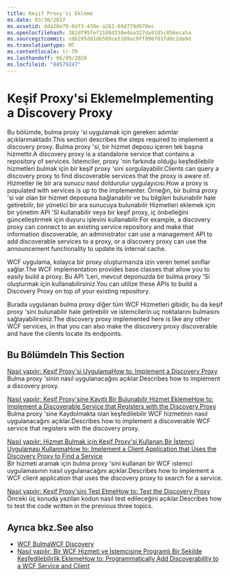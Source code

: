 ```yaml
---
title: Keşif Proxy'si Ekleme
ms.date: 03/30/2017
ms.assetid: dda20e79-8df3-438e-a281-69d779d978ec
ms.openlocfilehash: 382df95fef2108d338e4ea327da9185c856eca5a
ms.sourcegitcommit: cdb295dd1db589ce5169ac9ff096f01fd0c2da9d
ms.translationtype: MT
ms.contentlocale: tr-TR
ms.lasthandoff: 06/09/2020
ms.locfileid: "84579247"
---
```

# <a name="implementing-a-discovery-proxy"></a><span data-ttu-id="f388f-102">Keşif Proxy'si Ekleme</span><span class="sxs-lookup"><span data-stu-id="f388f-102">Implementing a Discovery Proxy</span></span>
<span data-ttu-id="f388f-103">Bu bölümde, bulma proxy 'si uygulamak için gereken adımlar açıklanmaktadır.</span><span class="sxs-lookup"><span data-stu-id="f388f-103">This section describes the steps required to implement a discovery proxy.</span></span> <span data-ttu-id="f388f-104">Bulma proxy 'si, bir hizmet deposu içeren tek başına hizmettir.</span><span class="sxs-lookup"><span data-stu-id="f388f-104">A discovery proxy is a standalone service that contains a repository of services.</span></span> <span data-ttu-id="f388f-105">İstemciler, proxy 'nin farkında olduğu keşfedilebilir hizmetleri bulmak için bir keşif proxy 'sini sorgulayabilir.</span><span class="sxs-lookup"><span data-stu-id="f388f-105">Clients can query a discovery proxy to find discoverable services that the proxy is aware of.</span></span> <span data-ttu-id="f388f-106">Hizmetler ile bir ara sunucu nasıl doldurulur uygulayıcısı.</span><span class="sxs-lookup"><span data-stu-id="f388f-106">How a proxy is populated with services is up to the implementer.</span></span> <span data-ttu-id="f388f-107">Örneğin, bir bulma proxy 'si var olan bir hizmet deposuna bağlanabilir ve bu bilgileri bulunabilir hale getirebilir, bir yönetici bir ara sunucuya bulunabilir Hizmetleri eklemek için bir yönetim API 'SI kullanabilir veya bir keşif proxy, iç önbelleğini güncelleştirmek için duyuru işlevini kullanabilir.</span><span class="sxs-lookup"><span data-stu-id="f388f-107">For example, a discovery proxy can connect to an existing service repository and make that information discoverable, an administrator can use a management API to add discoverable services to a proxy, or a discovery proxy can use the announcement functionality to update its internal cache.</span></span>  
  
 <span data-ttu-id="f388f-108">WCF uygulama, kolayca bir proxy oluşturmanıza izin veren temel sınıflar sağlar.</span><span class="sxs-lookup"><span data-stu-id="f388f-108">The WCF implementation provides base classes that allow you to easily build a proxy.</span></span> <span data-ttu-id="f388f-109">Bu API 'Leri, mevcut deponuzda bir bulma proxy 'Si oluşturmak için kullanabilirsiniz.</span><span class="sxs-lookup"><span data-stu-id="f388f-109">You can utilize these APIs to build a Discovery Proxy on top of your existing repository.</span></span>  
  
 <span data-ttu-id="f388f-110">Burada uygulanan bulma proxy diğer tüm WCF Hizmetleri gibidir, bu da keşif proxy 'sini bulunabilir hale getirebilir ve istemcilerin uç noktalarını bulmasını sağlayabilirsiniz.</span><span class="sxs-lookup"><span data-stu-id="f388f-110">The discovery proxy implemented here is like any other WCF services, in that you can also make the discovery proxy discoverable and have the clients locate its endpoints.</span></span>  
  
## <a name="in-this-section"></a><span data-ttu-id="f388f-111">Bu Bölümde</span><span class="sxs-lookup"><span data-stu-id="f388f-111">In This Section</span></span>  
 [<span data-ttu-id="f388f-112">Nasıl yapılır: Keşif Proxy'si Uygulama</span><span class="sxs-lookup"><span data-stu-id="f388f-112">How to: Implement a Discovery Proxy</span></span>](how-to-implement-a-discovery-proxy.md)  
 <span data-ttu-id="f388f-113">Bulma proxy 'sinin nasıl uygulanacağını açıklar.</span><span class="sxs-lookup"><span data-stu-id="f388f-113">Describes how to implement a discovery proxy.</span></span>  
  
 [<span data-ttu-id="f388f-114">Nasıl yapılır: Keşif Proxy'sine Kayıtlı Bir Bulunabilir Hizmet Ekleme</span><span class="sxs-lookup"><span data-stu-id="f388f-114">How to: Implement a Discoverable Service that Registers with the Discovery Proxy</span></span>](discoverable-service-that-registers-with-the-discovery-proxy.md)  
 <span data-ttu-id="f388f-115">Bulma proxy 'sine Kaydolmakta olan keşfedilebilir WCF hizmetinin nasıl uygulanacağını açıklar.</span><span class="sxs-lookup"><span data-stu-id="f388f-115">Describes how to implement a discoverable WCF service that registers with the discovery proxy.</span></span>  
  
 [<span data-ttu-id="f388f-116">Nasıl yapılır: Hizmet Bulmak için Keşif Proxy'si Kullanan Bir İstemci Uygulaması Kullanma</span><span class="sxs-lookup"><span data-stu-id="f388f-116">How to: Implement a Client Application that Uses the Discovery Proxy to Find a Service</span></span>](client-app-discovery-proxy-to-find-a-service.md)  
 <span data-ttu-id="f388f-117">Bir hizmeti aramak için bulma proxy 'sini kullanan bir WCF istemci uygulamasının nasıl uygulanacağını açıklar.</span><span class="sxs-lookup"><span data-stu-id="f388f-117">Describes how to implement a WCF client application that uses the discovery proxy to search for a service.</span></span>  
  
 [<span data-ttu-id="f388f-118">Nasıl yapılır: Keşif Proxy'sini Test Etme</span><span class="sxs-lookup"><span data-stu-id="f388f-118">How to: Test the Discovery Proxy</span></span>](how-to-test-the-discovery-proxy.md)  
 <span data-ttu-id="f388f-119">Önceki üç konuda yazılan kodun nasıl test edileceğini açıklar.</span><span class="sxs-lookup"><span data-stu-id="f388f-119">Describes how to test the code written in the previous three topics.</span></span>  
  
## <a name="see-also"></a><span data-ttu-id="f388f-120">Ayrıca bkz.</span><span class="sxs-lookup"><span data-stu-id="f388f-120">See also</span></span>

- [<span data-ttu-id="f388f-121">WCF Bulma</span><span class="sxs-lookup"><span data-stu-id="f388f-121">WCF Discovery</span></span>](wcf-discovery.md)
- [<span data-ttu-id="f388f-122">Nasıl yapılır: Bir WCF Hizmeti ve İstemcisine Programlı Bir Şekilde Keşfedilebilirlik Ekleme</span><span class="sxs-lookup"><span data-stu-id="f388f-122">How to: Programmatically Add Discoverability to a WCF Service and Client</span></span>](how-to-programmatically-add-discoverability-to-a-wcf-service-and-client.md)
